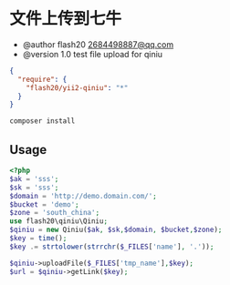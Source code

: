 文件上传到七牛
=================================
* @author flash20 <2684498887@qq.com>
* @version 1.0
test
file upload for qiniu


```json
{
  "require": {
    "flash20/yii2-qiniu": "*"
  }
}
```
```php
composer install
```

Usage
-----

```php
<?php
$ak = 'sss';
$sk = 'sss';
$domain = 'http://demo.domain.com/';
$bucket = 'demo';
$zone = 'south_china';
use flash20\qiniu\Qiniu;
$qiniu = new Qiniu($ak, $sk,$domain, $bucket,$zone);
$key = time();
$key .= strtolower(strrchr($_FILES['name'], '.'));

$qiniu->uploadFile($_FILES['tmp_name'],$key);
$url = $qiniu->getLink($key);
```
